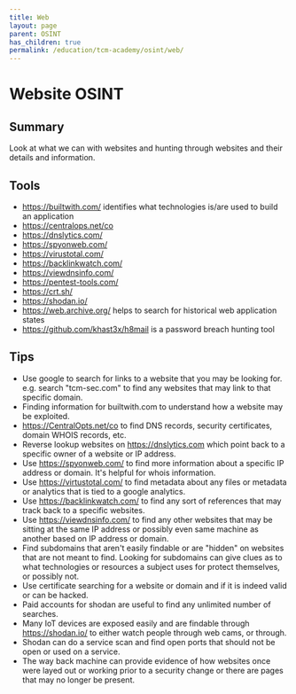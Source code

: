 ```yaml
---
title: Web
layout: page
parent: OSINT
has_children: true
permalink: /education/tcm-academy/osint/web/
---
```


# Website OSINT

## Summary

Look at what we can with websites and hunting through websites and their details and information. 

## Tools

- https://builtwith.com/ identifies what technologies is/are used to build an application
- https://centralops.net/co
- https://dnslytics.com/
- https://spyonweb.com/
- https://virustotal.com/
- https://backlinkwatch.com/
- https://viewdnsinfo.com/
- https://pentest-tools.com/
- https://crt.sh/
- https://shodan.io/
- https://web.archive.org/ helps to search for historical web application states
- https://github.com/khast3x/h8mail is a password breach hunting tool

## Tips

- Use google to search for links to a website that you may be looking for. e.g. search "tcm-sec.com" to find any websites that may link to that specific domain.
- Finding information for builtwith.com to understand how a website may be exploited. 
- https://CentralOpts.net/co to find DNS records, security certificates, domain WHOIS records, etc.
- Reverse lookup websites on https://dnslytics.com which point back to a specific owner of a website or IP address.
- Use https://spyonweb.com/ to find more information about a specific IP address or domain. It's helpful for whois information.
- Use https://virtustotal.com/ to find metadata about any files or metadata or analytics that is tied to a google analytics.
- Use https://backlinkwatch.com/ to find any sort of references that may track back to a specific websites.
- Use https://viewdnsinfo.com/ to find any other websites that may be sitting at the same IP address or possibly even same machine as another based on IP address or domain.
- Find subdomains that aren't easily findable or are "hidden" on websites that are not meant to find. Looking for subdomains can give clues as to what technologies or resources a subject uses for protect themselves, or possibly not.
- Use certificate searching for a website or domain and if it is indeed valid or can be hacked.
- Paid accounts for shodan are useful to find any unlimited number of searches.
- Many IoT devices are exposed easily and are findable through https://shodan.io/ to either watch people through web cams, or through.
- Shodan can do a service scan and find open ports that should not be open or used on a service.
- The way back machine can provide evidence of how websites once were layed out or working prior to a security change or there are pages that may no longer be present.
